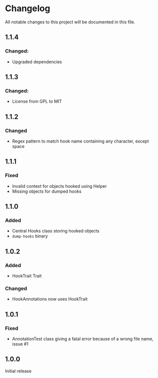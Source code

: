 # Changelog
All notable changes to this project will be documented in this file.

## 1.1.4

### Changed:
- Upgraded dependencies

## 1.1.3

### Changed:
- License from GPL to MIT

## 1.1.2

### Changed
- Regex pattern to match hook name containing any character, except space

## 1.1.1

### Fixed
- Invalid context for objects hooked using Helper
- Missing objects for dumped hooks

## 1.1.0

### Added
- Central Hooks class storing hooked objects
- `dump-hooks` binary

## 1.0.2

### Added
- HookTrait Trait

### Changed
- HookAnnotations now uses HookTrait

## 1.0.1

### Fixed
- AnnotationTest class giving a fatal error because of a wrong file name, issue #1

## 1.0.0

Initial release

